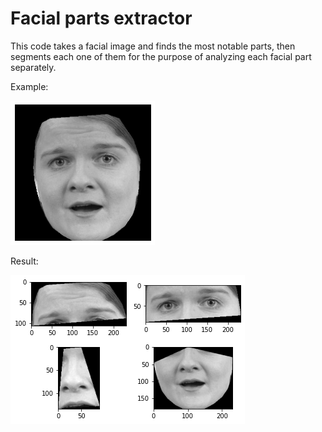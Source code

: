 # Facial parts extractor

This code takes a facial image and finds the most notable parts, then segments each one of them for the purpose of analyzing each facial part separately.

Example:

![alt text](https://github.com/Jaquetti/Facial-parts-extractor/blob/main/img1.png)

Result:

![alt_text](https://github.com/Jaquetti/Facial-parts-extractor/blob/main/img2.png)
